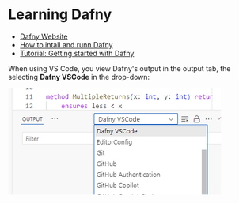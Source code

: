 # Learning Dafny

- [Dafny Website](https://dafny.org/)
- [How to intall and runn Dafny](https://dafny.org/latest/Installation)
- [Tutorial: Getting started with Dafny](https://dafny.org/dafny/OnlineTutorial/guide.html)

When using VS Code, you view Dafny's output in the output tab, the selecting **Dafny VSCode** in the drop-down:

![alt text](dafny-vscode-output-dropdown.png)